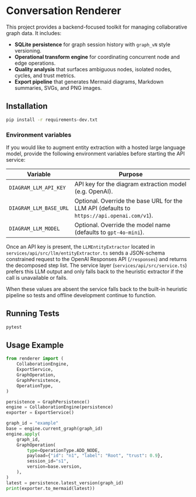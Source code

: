 # Conversation Renderer

This project provides a backend-focused toolkit for managing collaborative graph data. It includes:

- **SQLite persistence** for graph session history with `graph_vN` style versioning.
- **Operational transform engine** for coordinating concurrent node and edge operations.
- **Quality analysis** that surfaces ambiguous nodes, isolated nodes, cycles, and trust metrics.
- **Export pipeline** that generates Mermaid diagrams, Markdown summaries, SVGs, and PNG images.

## Installation

```bash
pip install -r requirements-dev.txt
```

### Environment variables

If you would like to augment entity extraction with a hosted large language model, provide the following environment variables before starting the API service:

| Variable | Purpose |
| --- | --- |
| `DIAGRAM_LLM_API_KEY` | API key for the diagram extraction model (e.g. OpenAI). |
| `DIAGRAM_LLM_BASE_URL` | Optional. Override the base URL for the LLM API (defaults to `https://api.openai.com/v1`). |
| `DIAGRAM_LLM_MODEL` | Optional. Override the model name (defaults to `gpt-4o-mini`). |

Once an API key is present, the `LLMEntityExtractor` located in `services/api/src/llm/entityExtractor.ts` sends a JSON-schema constrained request to the OpenAI Responses API (`/responses`) and returns the decomposed step list. The service layer (`services/api/src/service.ts`) prefers this LLM output and only falls back to the heuristic extractor if the call is unavailable or fails.

When these values are absent the service falls back to the built-in heuristic pipeline so tests and offline development continue to function.

## Running Tests

```bash
pytest
```

## Usage Example

```python
from renderer import (
    CollaborationEngine,
    ExportService,
    GraphOperation,
    GraphPersistence,
    OperationType,
)

persistence = GraphPersistence()
engine = CollaborationEngine(persistence)
exporter = ExportService()

graph_id = "example"
base = engine.current_graph(graph_id)
engine.apply(
    graph_id,
    GraphOperation(
        type=OperationType.ADD_NODE,
        payload={"id": "n1", "label": "Root", "trust": 0.9},
        session_id="s1",
        version=base.version,
    ),
)
latest = persistence.latest_version(graph_id)
print(exporter.to_mermaid(latest))
```
